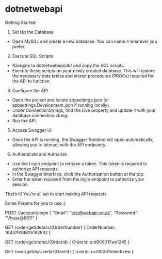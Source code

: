 # dotnetwebapi

Getting Started

1) Set Up the Database
- Open MySQL and create a new database. You can name it whatever you prefer.

2) Execute SQL Scripts
- Navigate to dotnetwebapi/db/ and copy the SQL scripts.
- Execute these scripts on your newly created database. This will restore the necessary data tables and stored procedures (PROCs) required for the API to function.

3) Configure the API
- Open the project and locate appsettings.json (or appsettings.Development.json if running locally).
- Under ConnectionStrings, find the Live property and update it with your database connection string.
- Run the API.

5) Access Swagger UI
- Once the API is running, the Swagger frontend will open automatically, allowing you to interact with the API endpoints.

6) Authenticate and Authorize
- Use the Login endpoint to retrieve a token. This token is required to authorize API requests.
- In the Swagger interface, click the Authorization button at the top.
- Enter the token received from the login endpoint to authorize your session.

That’s it! You’re all set to start making API requests

Some Params for you to use :)

POST //account/login
{
  "Email": "test@webapi.co.za",
  "Password": "Vhusa@9611"
}

GET /order/get/details/{OrderNumber}
{
    OrderNumber: 16437934625162832
}

GET /order/get/notes/{OrderId}
{
    OrderId: ord000017we1245
}

GET /user/get/byUserId/{UserId}
{
    UserId: usr00001mbm6zew
}

